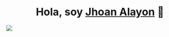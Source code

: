 <div align="center">
<h1 align="center">Hola, soy <a href="https://aristi.dev">Jhoan Alayon</a> 👋</h1>
</div>
<img src="https://www.yunbitsoftware.com/blog/wp-content/uploads/2020/03/364146-PB1OW0-666.jpg">
<div/>


